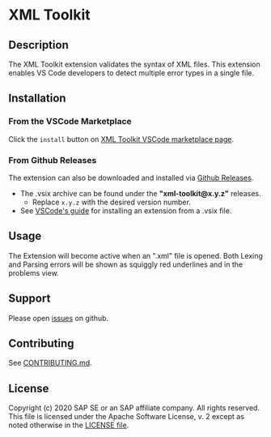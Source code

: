 # XML Toolkit

## Description

The XML Toolkit extension validates the syntax of XML files.
This extension enables VS Code developers to detect multiple error types in a single file.

## Installation

### From the VSCode Marketplace

Click the `install` button on [XML Toolkit VSCode marketplace page](https://marketplace.visualstudio.com/items?itemName=SAPOS.xml-toolkit).

### From Github Releases

The extension can also be downloaded and installed via [Github Releases](https://github.com/sap/xml-tools/releases).

- The .vsix archive can be found under the **"xml-toolkit\@x.y.z"** releases.
  - Replace `x.y.z` with the desired version number.
- See [VSCode's guide](https://code.visualstudio.com/docs/editor/extension-gallery#_install-from-a-vsix)
  for installing an extension from a .vsix file.

## Usage

The Extension will become active when an ".xml" file is opened.
Both Lexing and Parsing errors will be shown as squiggly red underlines
and in the problems view.

## Support

Please open [issues](https://github.com/SAP/xml-tols/issues) on github.

## Contributing

See [CONTRIBUTING.md](./CONTRIBUTING.md).

## License

Copyright (c) 2020 SAP SE or an SAP affiliate company. All rights reserved.
This file is licensed under the Apache Software License, v. 2 except as noted otherwise in the [LICENSE file](../../LICENSE).
